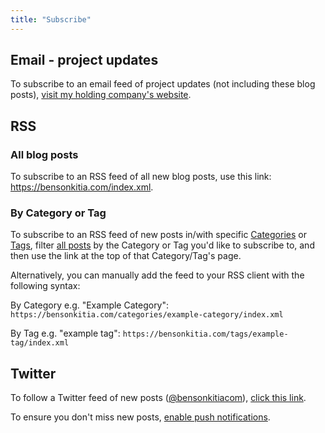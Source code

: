 ```yaml
---
title: "Subscribe"
---
```


## Email - project updates

To subscribe to an email feed of project updates (not including these blog posts), [visit my holding company's website](https://helianth.co/subscribe).

## RSS

### All blog posts

To subscribe to an RSS feed of all new blog posts, use this link: <https://bensonkitia.com/index.xml>.

### By Category or Tag

To subscribe to an RSS feed of new posts in/with specific [Categories](/categories) or [Tags](/tags), filter [all posts](/blog) by the Category or Tag you'd like to subscribe to, and then use the link at the top of that Category/Tag's page.

Alternatively, you can manually add the feed to your RSS client with the following syntax:

By Category e.g. "Example Category": `https://bensonkitia.com/categories/example-category/index.xml`

By Tag e.g. "example tag": `https://bensonkitia.com/tags/example-tag/index.xml`

## Twitter

To follow a Twitter feed of new posts ([@bensonkitiacom](https://twitter.com/bensonkitiacom)), [click this link](https://twitter.com/intent/follow?user_id=1478191446410813441).

To ensure you don't miss new posts, [enable push notifications](https://help.twitter.com/en/managing-your-account/notifications-on-mobile-devices).
